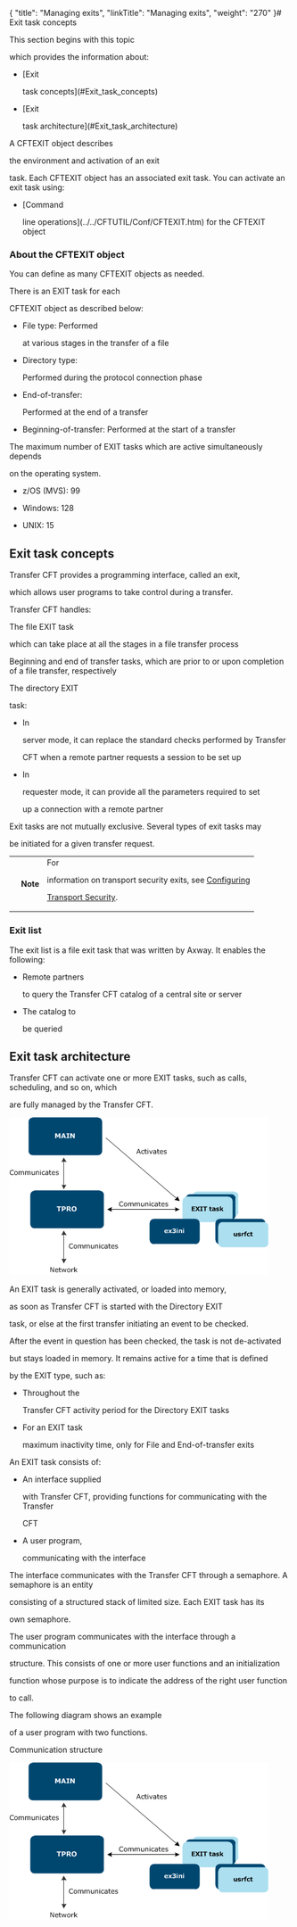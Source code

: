{
    "title": "Managing exits",
    "linkTitle": "Managing exits",
    "weight": "270"
}# <span id="kanchor12"></span><span id="Managing_exits__Start_here"></span>Exit task concepts



This section begins with this topic

which provides the information about:



-   [Exit

    task concepts](#Exit_task_concepts)

-   [Exit

    task architecture](#Exit_task_architecture)



A CFTEXIT object describes

the environment and activation of an exit

task. Each CFTEXIT object has an associated exit task. You can activate an exit task using:



-   [Command

    line operations](../../CFTUTIL/Conf/CFTEXIT.htm) for the CFTEXIT object



### <span id="About_the_CFTEXIT_object"></span>About the CFTEXIT object



You can define as many CFTEXIT objects as needed.



There is an EXIT task for each

CFTEXIT object as described below:



-   File type: Performed

    at various stages in the transfer of a file

-   Directory type:

    Performed during the protocol connection phase

-   End-of-transfer:

    Performed at the end of a transfer

-   Beginning-of-transfer: Performed at the start of a transfer



The maximum number of EXIT tasks which are active simultaneously depends

on the operating system.



-   z/OS (MVS): 99

-   Windows: 128

-   UNIX: 15



## <span id="Exit_task_concepts"></span>Exit task concepts



<span>Transfer CFT</span> provides a programming interface, called an exit,

which allows user programs to take control during a transfer.



<span>Transfer CFT</span> handles:



The file EXIT task

which can take place at all the stages in a file transfer process



Beginning and end of transfer tasks, which are prior to or upon completion of a file transfer, respectively



The directory EXIT

task:



-   In

    server mode, it can replace the standard checks performed by Transfer

    CFT when a remote partner requests a session to be set up







-   In

    requester mode, it can provide all the parameters required to set

    up a connection with a remote partner



Exit tasks are not mutually exclusive. Several types of exit tasks may

be initiated for a given transfer request.



<table data-cellpadding="0" data-cellspacing="0">
<tbody>
<tr>
<td data-valign="top"></td>
<td data-valign="top"><span><strong>Note</strong></span></td>
<td data-mc-autonum="&lt;b&gt;Note&lt;/b&gt;" data-valign="top">For

information on transport security exits, see <a href="../../transport_security_start_here/configuring_transport_security_start_here">Configuring

Transport Security</a>.</td>
</tr>
</tbody>
</table>



### Exit list



The exit list is a file exit task that was written by Axway. It enables the following:



-   Remote partners

    to query the <span>Transfer CFT</span> catalog of a central site or server

-   The catalog to

    be queried



## <span id="Exit_task_architecture"></span>Exit task architecture



<span>Transfer CFT</span> can activate one or more EXIT tasks, such as calls, scheduling, and so on, which

are fully managed by the <span>Transfer CFT</span>.



<img alt="Displays Transfer CFT relationship to multiple Exits" src="cft_exits_2.png"/>



An EXIT task is generally activated, or loaded into memory,

as soon as <span>Transfer CFT</span> is started with the Directory EXIT

task, or else at the first transfer initiating an event to be checked.

After the event in question has been checked, the task is not de-activated

but stays loaded in memory. It remains active for a time that is defined

by the EXIT type, such as:



-   Throughout the

    <span>Transfer CFT</span> activity period for the Directory EXIT tasks

-   For an EXIT task

    maximum inactivity time, only for File and End-of-transfer exits



An EXIT task consists of:



-   An interface supplied

    with <span>Transfer CFT</span>, providing functions for communicating with the Transfer

    CFT

-   A user program,

    communicating with the interface



The interface communicates with the <span>Transfer CFT</span> through a semaphore. A semaphore is an entity

consisting of a structured stack of limited size. Each EXIT task has its

own semaphore.



The user program communicates with the interface through a communication

structure. This consists of one or more user functions and an initialization

function whose purpose is to indicate the address of the right user function

to call.



The following diagram shows an example

of a user program with two functions.



<span></span>Communication structure



<span></span>
<img alt="Simplified view of a user program communicating with functions" src="cft_exits_2.png"/>
